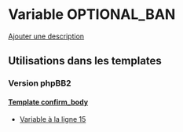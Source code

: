 # Variable OPTIONAL_BAN
[Ajouter une description](https://fa-tvars.appspot.com/var/OPTIONAL_BAN)

## Utilisations dans les templates

### Version phpBB2

#### [Template confirm_body](subsilver/confirm_body.md)
* [Variable &agrave; la ligne 15](../subsilver/confirm_body.tpl#L15)